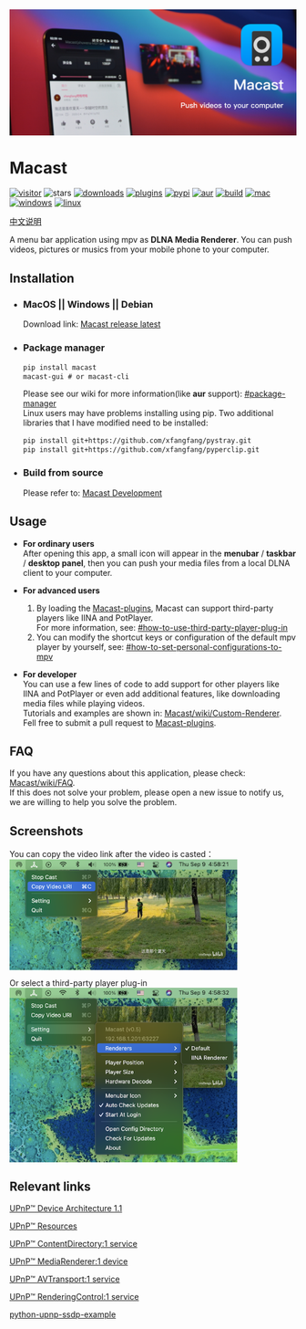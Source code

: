<img align="center" src="macast_slogan.png" alt="slogan" height="auto"/>

# Macast

[![visitor](https://visitor-badge.glitch.me/badge?page_id=xfangfang.Macast)](https://github.com/xfangfang/Macast/releases/latest)
![stars](https://img.shields.io/badge/dynamic/json?label=github%20stars&query=stargazers_count&url=https%3A%2F%2Fapi.github.com%2Frepos%2Fxfangfang%2FMacast)
[![downloads](https://img.shields.io/github/downloads/xfangfang/Macast/total?color=blue)](https://github.com/xfangfang/Macast/releases/latest)
[![plugins](https://shields-staging.herokuapp.com/github/directory-file-count/xfangfang/Macast-plugins?type=dir&label=plugins)](https://github.com/xfangfang/Macast-plugins)
[![pypi](https://img.shields.io/pypi/v/macast)](https://pypi.org/project/macast/)
[![aur](https://img.shields.io/aur/version/macast-git?color=yellowgreen)](https://aur.archlinux.org/packages/macast-git/)
[![build](https://img.shields.io/github/workflow/status/xfangfang/Macast/Build%20Macast)](https://github.com/xfangfang/Macast/actions/workflows/build-macast.yaml)
[![mac](https://img.shields.io/badge/MacOS-10.15%20and%20higher-lightgrey?logo=Apple)](https://github.com/xfangfang/Macast/releases/latest)
[![windows](https://img.shields.io/badge/Windows-7%20and%20higher-lightgrey?logo=Windows)](https://github.com/xfangfang/Macast/releases/latest)
[![linux](https://img.shields.io/badge/Linux-Xorg-lightgrey?logo=Linux)](https://github.com/xfangfang/Macast/releases/latest)



[中文说明](README_ZH.md)

A menu bar application using mpv as **DLNA Media Renderer**. You can push videos, pictures or musics from your mobile phone to your computer.


## Installation

- ### MacOS || Windows || Debian

  Download link:  [Macast release latest](https://github.com/xfangfang/Macast/releases/latest)

- ### Package manager

  ```shell
  pip install macast
  macast-gui # or macast-cli
  ```

  Please see our wiki for more information(like **aur** support): [#package-manager](https://github.com/xfangfang/Macast/wiki/Installation#package-manager)  
  Linux users may have problems installing using pip. Two additional libraries that I have modified need to be installed:

  ```shell
  pip install git+https://github.com/xfangfang/pystray.git
  pip install git+https://github.com/xfangfang/pyperclip.git
  ```

- ### Build from source

  Please refer to: [Macast Development](docs/Development.md)


## Usage

- **For ordinary users**  
After opening this app, a small icon will appear in the **menubar** / **taskbar** / **desktop panel**, then you can push your media files from a local DLNA client to your computer.

- **For advanced users**  
  1. By loading the [Macast-plugins](https://github.com/xfangfang/Macast-plugins), Macast can support third-party players like IINA and PotPlayer.  
  For more information, see: [#how-to-use-third-party-player-plug-in](https://github.com/xfangfang/Macast/wiki/FAQ#how-to-use-third-party-player-plug-in)
  2. You can modify the shortcut keys or configuration of the default mpv player by yourself, see: [#how-to-set-personal-configurations-to-mpv](https://github.com/xfangfang/Macast/wiki/FAQ#how-to-set-personal-configurations-to-mpv)

- **For developer**  
You can use a few lines of code to add support for other players like IINA and PotPlayer or even add additional features, like downloading media files while playing videos.  
Tutorials and examples are shown in: [Macast/wiki/Custom-Renderer](https://github.com/xfangfang/Macast/wiki/Custom-Renderer).  
Fell free to submit a pull request to [Macast-plugins](https://github.com/xfangfang/Macast-plugins).  


## FAQ
If you have any questions about this application, please check: [Macast/wiki/FAQ](https://github.com/xfangfang/Macast/wiki/FAQ).  
If this does not solve your problem, please open a new issue to notify us, we are willing to help you solve the problem.

## Screenshots

You can copy the video link after the video is casted：  
<img align="center" width="400" src="https://github.com/xfangfang/xfangfang.github.io/raw/master/assets/img/macast/copy_uri.png" alt="copy_uri" height="auto"/>

Or select a third-party player plug-in  
<img align="center" width="400" src="https://github.com/xfangfang/xfangfang.github.io/raw/master/assets/img/macast/select_renderer.png" alt="select_renderer" height="auto"/>

## Relevant links

[UPnP™ Device Architecture 1.1](http://upnp.org/specs/arch/UPnP-arch-DeviceArchitecture-v1.1.pdf)

[UPnP™ Resources](http://upnp.org/resources/upnpresources.zip)

[UPnP™ ContentDirectory:1 service](http://upnp.org/specs/av/UPnP-av-ContentDirectory-v1-Service.pdf)

[UPnP™ MediaRenderer:1 device](http://upnp.org/specs/av/UPnP-av-MediaRenderer-v1-Device.pdf)

[UPnP™ AVTransport:1 service](http://upnp.org/specs/av/UPnP-av-AVTransport-v1-Service.pdf)

[UPnP™ RenderingControl:1 service](http://upnp.org/specs/av/UPnP-av-RenderingControl-v1-Service.pdf)

[python-upnp-ssdp-example](https://github.com/ZeWaren/python-upnp-ssdp-example)
